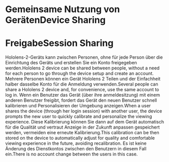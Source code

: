 # <a name="device-sharing"></a><span data-ttu-id="b9853-101">Gemeinsame Nutzung von Geräten</span><span class="sxs-lookup"><span data-stu-id="b9853-101">Device Sharing</span></span>


# <a name="session-sharing"></a><span data-ttu-id="b9853-102">Freigabe</span><span class="sxs-lookup"><span data-stu-id="b9853-102">Session Sharing</span></span>

<span data-ttu-id="b9853-103">Hololens-2-Geräts kann zwischen Personen, ohne für jede Person über die Einrichtung des Geräts und erstellen Sie ein Konto freigegeben werden.</span><span class="sxs-lookup"><span data-stu-id="b9853-103">Hololens 2 device can be shared between people, without a need for each person to go through the device setup and create an account.</span></span> <span data-ttu-id="b9853-104">Mehrere Personen können ein Gerät Hololens 2 Teilen und der Einfachheit halber dasselbe Konto für die Anmeldung verwenden.</span><span class="sxs-lookup"><span data-stu-id="b9853-104">Several people can share a Hololens 2 device and, for convenience, use the same account to log in.</span></span> <span data-ttu-id="b9853-105">Wenn ein Benutzer das Gerät (über ihre anmeldesitzung) mit einem anderen Benutzer freigibt, fordert das Gerät den neuen Benutzer schnell kalibrieren und Personalisieren der Umgebung anzeigen.</span><span class="sxs-lookup"><span data-stu-id="b9853-105">When a user shares the device (through her login session) with another user, the device prompts the new user to quickly calibrate and personalize the viewing experience.</span></span> <span data-ttu-id="b9853-106">Diese Kalibrierung können Sie dann auf dem Gerät automatisch für die Qualität und vertraut Anzeige in der Zukunft anpassen gespeichert werden, vermeiden eine erneute Kalibrierung.</span><span class="sxs-lookup"><span data-stu-id="b9853-106">This calibration can be then stored on the device to automatically adjust for quality and comfortable viewing experience in the future, avoiding recalibration.</span></span> <span data-ttu-id="b9853-107">Es ist keine Änderung des Dienstkontos zwischen den Benutzern in diesem Fall ein.</span><span class="sxs-lookup"><span data-stu-id="b9853-107">There is no account change between the users in this case.</span></span> 
